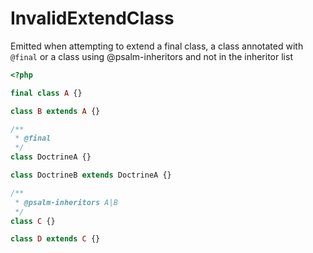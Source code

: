 # InvalidExtendClass

Emitted when attempting to extend a final class, a class annotated with `@final` or a class using @psalm-inheritors and not in the inheritor list

```php
<?php

final class A {}

class B extends A {}

/**
 * @final
 */
class DoctrineA {}

class DoctrineB extends DoctrineA {}

/**
 * @psalm-inheritors A|B
 */
class C {}

class D extends C {}
```